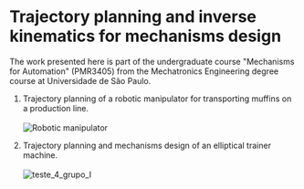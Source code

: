 # Trajectory planning and inverse kinematics for mechanisms design

The work presented here is part of the undergraduate course "Mechanisms for Automation" (PMR3405) from the Mechatronics Engineering degree course at Universidade de São Paulo.

1. Trajectory planning of a robotic manipulator for transporting muffins on a production line. <br><br>![Robotic manipulator](https://user-images.githubusercontent.com/70666266/146571113-f535aac4-0ff9-4fe6-9f9f-0daf19765e93.gif)

2. Trajectory planning and mechanisms design of an elliptical trainer machine.<br><br>![teste_4_grupo_I](https://user-images.githubusercontent.com/70666266/146571815-ff7a87b4-7d87-452b-ae5f-f541cd971097.gif)
